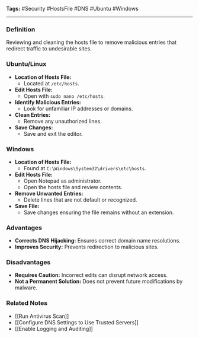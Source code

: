 **Tags:** #Security #HostsFile #DNS #Ubuntu #Windows

---

### **Definition**

Reviewing and cleaning the hosts file to remove malicious entries that redirect traffic to undesirable sites.

### **Ubuntu/Linux**

- **Location of Hosts File:**
    - Located at `/etc/hosts`.
- **Edit Hosts File:**
    - Open with `sudo nano /etc/hosts`.
- **Identify Malicious Entries:**
    - Look for unfamiliar IP addresses or domains.
- **Clean Entries:**
    - Remove any unauthorized lines.
- **Save Changes:**
    - Save and exit the editor.

### **Windows**

- **Location of Hosts File:**
    - Found at `C:\Windows\System32\drivers\etc\hosts`.
- **Edit Hosts File:**
    - Open Notepad as administrator.
    - Open the hosts file and review contents.
- **Remove Unwanted Entries:**
    - Delete lines that are not default or recognized.
- **Save File:**
    - Save changes ensuring the file remains without an extension.

### **Advantages**

- **Corrects DNS Hijacking:** Ensures correct domain name resolutions.
- **Improves Security:** Prevents redirection to malicious sites.

### **Disadvantages**

- **Requires Caution:** Incorrect edits can disrupt network access.
- **Not a Permanent Solution:** Does not prevent future modifications by malware.

### **Related Notes**

- [[Run Antivirus Scan]]
- [[Configure DNS Settings to Use Trusted Servers]]
- [[Enable Logging and Auditing]]